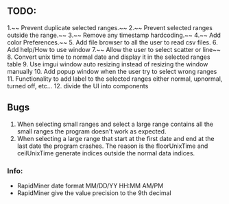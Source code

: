 ## TODO:
1.~~ Prevent duplicate selected ranges.~~
2.~~ Prevent selected ranges outside the range.~~
3.~~ Remove any timestamp hardcoding.~~
4.~~ Add color Preferences.~~
5. Add file browser to all the user to read csv files.
6. Add help/How to use window
7.~~ Allow the user to select scatter or line~~
8. Convert unix time to normal date and display it in the selected ranges table
9. Use imgui window auto resizing instead of resizing the window manually
10. Add popup window when the user try to select wrong ranges
11. Functionality to add label to the selected ranges either normal, upnormal, turned off, etc...
12. divide the UI into components

## Bugs
1. When selecting small ranges and select a large range contains all the small ranges the program doesn't work as expected.
2. When selecting a large range that start at the first date and end at the last date the program crashes. The reason is the 
floorUnixTime and ceilUnixTime generate indices outside the normal data indices.

### Info:
* RapidMiner date format MM/DD/YY HH:MM AM/PM
* RapidMiner give the value precision to the 9th decimal